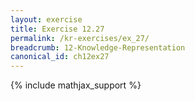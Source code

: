 ```yaml
---
layout: exercise
title: Exercise 12.27
permalink: /kr-exercises/ex_27/
breadcrumb: 12-Knowledge-Representation
canonical_id: ch12ex27
---
```


{% include mathjax_support %}
